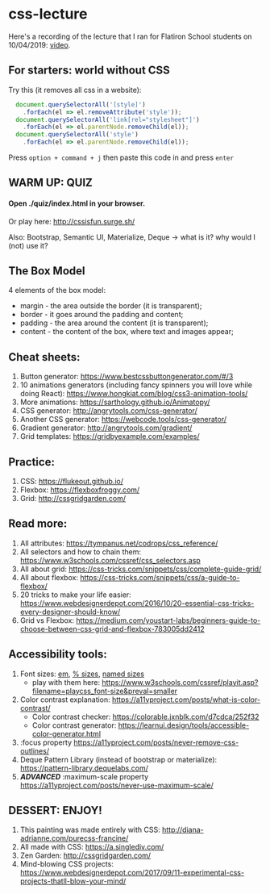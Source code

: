 # css-lecture

Here's a recording of the lecture that I ran for Flatiron School students on 10/04/2019: [video](https://www.youtube.com/watch?v=p_dDWuKu70c&feature=youtu.be).

## For starters: world without CSS
Try this (it removes all css in a website):

```js
  document.querySelectorAll('[style]')
    .forEach(el => el.removeAttribute('style'));
  document.querySelectorAll('link[rel="stylesheet"]')
    .forEach(el => el.parentNode.removeChild(el));
  document.querySelectorAll('style')
    .forEach(el => el.parentNode.removeChild(el));
```
Press `option + command + j` then paste this code in and press `enter`

## WARM UP: QUIZ
#### Open ./quiz/index.html in your browser.
Or play here: <http://cssisfun.surge.sh/>

Also: Bootstrap, Semantic UI, Materialize, Deque -> what is it? why would I (not) use it?

## The Box Model
4 elements of the box model:
- margin - the area outside the border (it is transparent);
- border - it goes around the padding and content;
- padding - the area around the content (it is transparent);
- content - the content of the box, where text and images appear;

## Cheat sheets:
1. Button generator: <https://www.bestcssbuttongenerator.com/#/3>
2. 10 animations generators (including fancy spinners you will love while doing React): <https://www.hongkiat.com/blog/css3-animation-tools/>
3. More animations: <https://sarthology.github.io/Animatopy/>
4. CSS generator: <http://angrytools.com/css-generator/>
5. Another CSS generator: <https://webcode.tools/css-generator/>
6. Gradient generator: <http://angrytools.com/gradient/>
7. Grid templates: <https://gridbyexample.com/examples/>

## Practice:
1. CSS: <https://flukeout.github.io/>
2. Flexbox: <https://flexboxfroggy.com/>
3. Grid: <http://cssgridgarden.com/>

## Read more:
1. All attributes: <https://tympanus.net/codrops/css_reference/>
2. All selectors and how to chain them: <https://www.w3schools.com/cssref/css_selectors.asp>
3. All about grid: <https://css-tricks.com/snippets/css/complete-guide-grid/>
4. All about flexbox: <https://css-tricks.com/snippets/css/a-guide-to-flexbox/>
5. 20 tricks to make your life easier: <https://www.webdesignerdepot.com/2016/10/20-essential-css-tricks-every-designer-should-know/>
6. Grid vs Flexbox: <https://medium.com/youstart-labs/beginners-guide-to-choose-between-css-grid-and-flexbox-783005dd2412>

## Accessibility tools:
1. Font sizes: [em](https://www.w3.org/TR/WCAG20-TECHS/C14.html), [% sizes](https://www.w3.org/TR/WCAG20-TECHS/C12.html), [named sizes](https://www.w3.org/TR/WCAG20-TECHS/C13.html)
    * play with them here: <https://www.w3schools.com/cssref/playit.asp?filename=playcss_font-size&preval=smaller>
2. Color contrast explanation: <https://a11yproject.com/posts/what-is-color-contrast/>
    * Color contrast checker: <https://colorable.jxnblk.com/d7cdca/252f32>
    * Color contrast generator: <https://learnui.design/tools/accessible-color-generator.html>
3. :focus property <https://a11yproject.com/posts/never-remove-css-outlines/>
4. Deque Pattern Library (instead of bootstrap or materialize): <https://pattern-library.dequelabs.com/>
5. ***ADVANCED*** :maximum-scale property <https://a11yproject.com/posts/never-use-maximum-scale/>

## DESSERT: ENJOY!
1. This painting was made entirely with CSS: <http://diana-adrianne.com/purecss-francine/>
2. All made with CSS: <https://a.singlediv.com/>
3. Zen Garden: <http://cssgridgarden.com/>
4. Mind-blowing CSS projects: <https://www.webdesignerdepot.com/2017/09/11-experimental-css-projects-thatll-blow-your-mind/>
